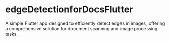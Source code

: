# edgeDetectionforDocsFlutter
A simple Flutter app designed to efficiently detect edges in images, offering a comprehensive solution for document scanning and image processing tasks.
